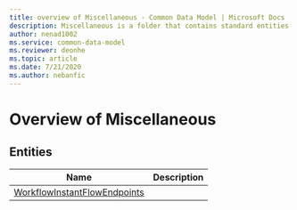 ```yaml
---
title: overview of Miscellaneous - Common Data Model | Microsoft Docs
description: Miscellaneous is a folder that contains standard entities related to the Common Data Model.
author: nenad1002
ms.service: common-data-model
ms.reviewer: deonhe
ms.topic: article
ms.date: 7/21/2020
ms.author: nebanfic
---
```


# Overview of Miscellaneous


## Entities

|Name|Description|
|---|---|
|[WorkflowInstantFlowEndpoints](WorkflowInstantFlowEndpoints.md)||
